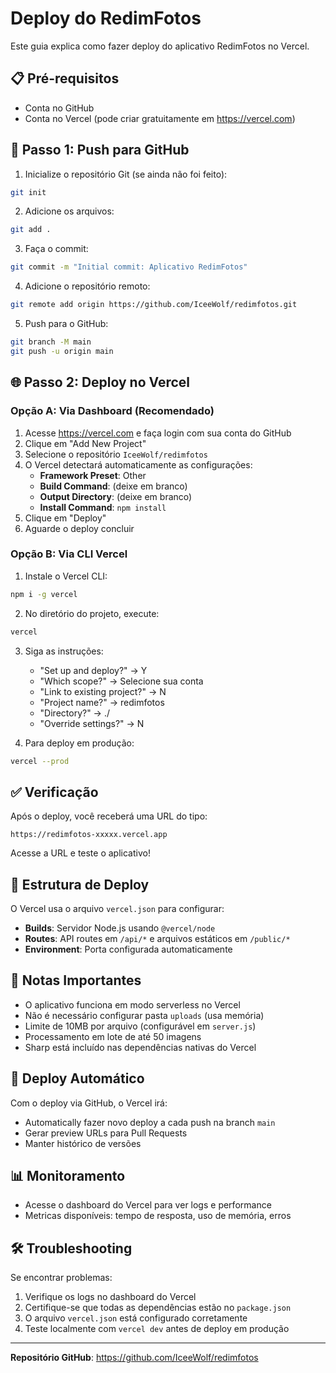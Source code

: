 # Deploy do RedimFotos

Este guia explica como fazer deploy do aplicativo RedimFotos no Vercel.

## 📋 Pré-requisitos

- Conta no GitHub
- Conta no Vercel (pode criar gratuitamente em https://vercel.com)

## 🚀 Passo 1: Push para GitHub

1. Inicialize o repositório Git (se ainda não foi feito):
```bash
git init
```

2. Adicione os arquivos:
```bash
git add .
```

3. Faça o commit:
```bash
git commit -m "Initial commit: Aplicativo RedimFotos"
```

4. Adicione o repositório remoto:
```bash
git remote add origin https://github.com/IceeWolf/redimfotos.git
```

5. Push para o GitHub:
```bash
git branch -M main
git push -u origin main
```

## 🌐 Passo 2: Deploy no Vercel

### Opção A: Via Dashboard (Recomendado)

1. Acesse https://vercel.com e faça login com sua conta do GitHub
2. Clique em "Add New Project"
3. Selecione o repositório `IceeWolf/redimfotos`
4. O Vercel detectará automaticamente as configurações:
   - **Framework Preset**: Other
   - **Build Command**: (deixe em branco)
   - **Output Directory**: (deixe em branco)
   - **Install Command**: `npm install`
5. Clique em "Deploy"
6. Aguarde o deploy concluir

### Opção B: Via CLI Vercel

1. Instale o Vercel CLI:
```bash
npm i -g vercel
```

2. No diretório do projeto, execute:
```bash
vercel
```

3. Siga as instruções:
   - "Set up and deploy?" → Y
   - "Which scope?" → Selecione sua conta
   - "Link to existing project?" → N
   - "Project name?" → redimfotos
   - "Directory?" → ./
   - "Override settings?" → N

4. Para deploy em produção:
```bash
vercel --prod
```

## ✅ Verificação

Após o deploy, você receberá uma URL do tipo:
```
https://redimfotos-xxxxx.vercel.app
```

Acesse a URL e teste o aplicativo!

## 🔧 Estrutura de Deploy

O Vercel usa o arquivo `vercel.json` para configurar:
- **Builds**: Servidor Node.js usando `@vercel/node`
- **Routes**: API routes em `/api/*` e arquivos estáticos em `/public/*`
- **Environment**: Porta configurada automaticamente

## 📝 Notas Importantes

- O aplicativo funciona em modo serverless no Vercel
- Não é necessário configurar pasta `uploads` (usa memória)
- Limite de 10MB por arquivo (configurável em `server.js`)
- Processamento em lote de até 50 imagens
- Sharp está incluído nas dependências nativas do Vercel

## 🔄 Deploy Automático

Com o deploy via GitHub, o Vercel irá:
- Automatically fazer novo deploy a cada push na branch `main`
- Gerar preview URLs para Pull Requests
- Manter histórico de versões

## 📊 Monitoramento

- Acesse o dashboard do Vercel para ver logs e performance
- Metricas disponíveis: tempo de resposta, uso de memória, erros

## 🛠️ Troubleshooting

Se encontrar problemas:
1. Verifique os logs no dashboard do Vercel
2. Certifique-se que todas as dependências estão no `package.json`
3. O arquivo `vercel.json` está configurado corretamente
4. Teste localmente com `vercel dev` antes de deploy em produção

---

**Repositório GitHub**: https://github.com/IceeWolf/redimfotos

